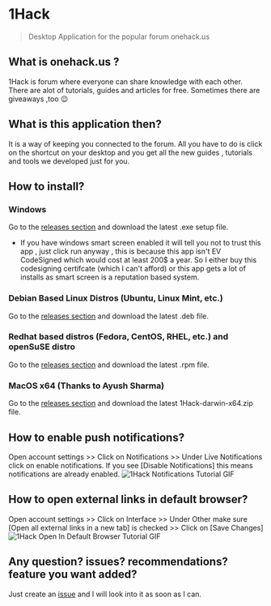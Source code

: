 # 1Hack
> Desktop Application for the popular forum onehack.us
## What is onehack.us ?
1Hack is forum where everyone can share knowledge with each other. There are alot of tutorials, guides and articles for free. Sometimes there are giveaways ,too :wink:
## What is this application then?
It is a way of keeping you connected to the forum. All you have to do is click on the shortcut on your desktop and you get all the new guides , tutorials and tools we developed just for you.
## How to install?
### Windows
Go to the [releases section](https://github.com/ahmedayman4a/1Hack/releases) and download the latest .exe setup file.

* If you have windows smart screen enabled it will tell you not to trust this app , just click run anyway , this is because this app isn't EV CodeSigned which would cost at least 200$ a year. So I either buy this codesigning certifcate (which I can't afford) or this app gets a lot of installs as smart screen is a reputation based system.
### Debian Based Linux Distros (Ubuntu, Linux Mint, etc.)
Go to the [releases section](https://github.com/ahmedayman4a/1Hack/releases) and download the latest .deb file.
### Redhat based distros (Fedora, CentOS, RHEL, etc.) and openSuSE distro
Go to the [releases section](https://github.com/ahmedayman4a/1Hack/releases) and download the latest .rpm file.
### MacOS x64 (Thanks to Ayush Sharma)
Go to the [releases section](https://github.com/ahmedayman4a/1Hack/releases) and download the latest 1Hack-darwin-x64.zip file.
## How to enable push notifications?
Open account settings >> Click on Notifications >> Under Live Notifications click on enable notifications. If you see [Disable Notifications] this means notifications are already enabled.
![1Hack Notifications Tutorial GIF](https://raw.githubusercontent.com/ahmedayman4a/1Hack/master/img/1HackNotificationsTutorial.gif)
## How to open external links in default browser?
Open account settings >> Click on Interface >> Under Other make sure [Open all external links in a new tab] is checked >> Click on [Save Changes]
![1Hack Open In Default Browser Tutorial GIF](https://raw.githubusercontent.com/ahmedayman4a/1Hack/master/img/1HackDefaultBrowserTutorial.gif)
## Any question? issues? recommendations? feature you want added?
Just create an [issue](https://github.com/ahmedayman4a/1Hack/issues/new/choose) and I will look into it as soon as I can.
